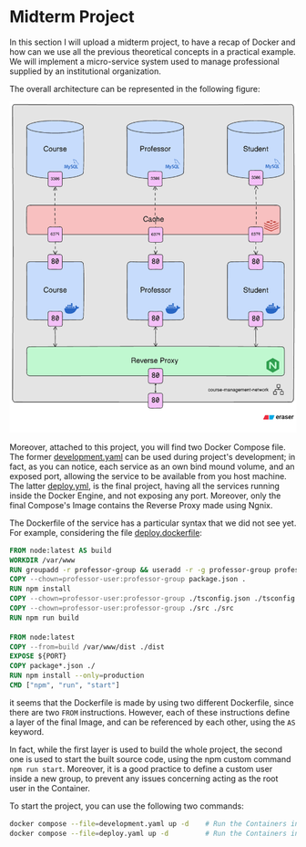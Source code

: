 # Midterm Project

In this section I will upload a midterm project, to have a recap of Docker and how can we use all the previous theoretical concepts in a practical example. We will implement a micro-service system used to manage professional supplied by an institutional organization.

The overall architecture can be represented in the following figure:

<div style="width: 100%">
    <img src="../assets/5. Course Management/architecture.png" alt="Architecture"/>
</div>

Moreover, attached to this project, you will find two Docker Compose file. The former [development.yaml](development.yaml) can be used during project's development; in fact, as you can notice, each service as an own bind mound volume, and an exposed port, allowing the service to be available from you host machine. The latter [deploy.yml](deploy.yaml), is the final project, having all the services running inside the Docker Engine, and not exposing any port. Moreover, only the final Compose's Image contains the Reverse Proxy made using Ngnix.

The Dockerfile of the service has a particular syntax that we did not see yet. For example, considering the file [deploy.dockerfile](./services/course/deploy.dockerfile):

```dockerfile
FROM node:latest AS build
WORKDIR /var/www
RUN groupadd -r professor-group && useradd -r -g professor-group professor-user
COPY --chown=professor-user:professor-group package.json .
RUN npm install
COPY --chown=professor-user:professor-group ./tsconfig.json ./tsconfig.json
COPY --chown=professor-user:professor-group ./src ./src
RUN npm run build

FROM node:latest
COPY --from=build /var/www/dist ./dist
EXPOSE ${PORT}
COPY package*.json ./
RUN npm install --only=production
CMD ["npm", "run", "start"]
```

it seems that the Dockerfile is made by using two different Dockerfile, since there are two `FROM` instructions. However, each of these instructions define a layer of the final Image, and can be referenced by each other, using the `AS` keyword.

In fact, while the first layer is used to build the whole project, the second one is used to start the built source code, using the npm custom command `npm run start`. Moreover, it is a good practice to define a custom user inside a new group, to prevent any issues concerning acting as the root user in the Container.

To start the project, you can use the following two commands:

```bash
docker compose --file=development.yaml up -d    # Run the Containers in 'development mode'
docker compose --file=deploy.yaml up -d         # Run the Containers in 'deploy mode'
```
